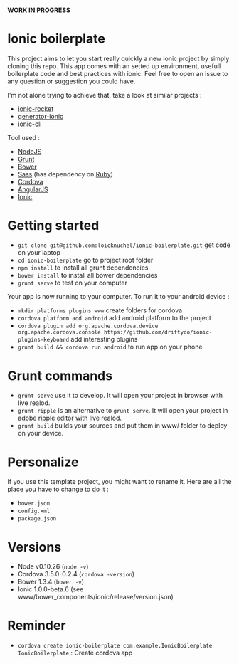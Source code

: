 #### WORK IN PROGRESS

# Ionic boilerplate

This project aims to let you start really quickly a new ionic project by simply cloning this repo. This app comes with an setted up environment, usefull boilerplate code and best practices with ionic.
Feel free to open an issue to any question or suggestion you could have.

I'm not alone trying to achieve that, take a look at similar projects :

- [ionic-rocket](https://github.com/yrezgui/ionic-rocket)
- [generator-ionic](https://github.com/diegonetto/generator-ionic)
- [ionic-cli](http://ionicframework.com/getting-started/)

Tool used :

- [NodeJS](http://nodejs.org/)
- [Grunt](http://gruntjs.com/)
- [Bower](http://bower.io/)
- [Sass](http://sass-lang.com/) (has dependency on [Ruby](https://www.ruby-lang.org/))
- [Cordova](http://cordova.apache.org/)
- [AngularJS](https://angularjs.org/)
- [Ionic](http://ionicframework.com/)

# Getting started

- `git clone git@github.com:loicknuchel/ionic-boilerplate.git` get code on your laptop
- `cd ionic-boilerplate` go to project root folder
- `npm install` to install all grunt dependencies
- `bower install` to install all bower dependencies
- `grunt serve` to test on your computer

Your app is now running to your computer. To run it to your android device :

- `mkdir platforms plugins www` create folders for cordova
- `cordova platform add android` add android platform to the project
- `cordova plugin add org.apache.cordova.device org.apache.cordova.console https://github.com/driftyco/ionic-plugins-keyboard` add interesting plugins
- `grunt build && cordova run android` to run app on your phone

# Grunt commands

- `grunt serve` use it to develop. It will open your project in browser with live realod.
- `grunt ripple` is an alternative to `grunt serve`. It will open your project in adobe ripple editor with live realod.
- `grunt build` builds your sources and put them in www/ folder to deploy on your device.

# Personalize

If you use this template project, you might want to rename it. Here are all the place you have to change to do it :

- `bower.json`
- `config.xml`
- `package.json`

# Versions

- Node v0.10.26 (`node -v`)
- Cordova 3.5.0-0.2.4 (`cordova -version`)
- Bower 1.3.4 (`bower -v`)
- Ionic 1.0.0-beta.6 (see www/bower_components/ionic/release/version.json)

# Reminder

- `cordova create ionic-boilerplate com.example.IonicBoilerplate IonicBoilerplate` : Create cordova app
